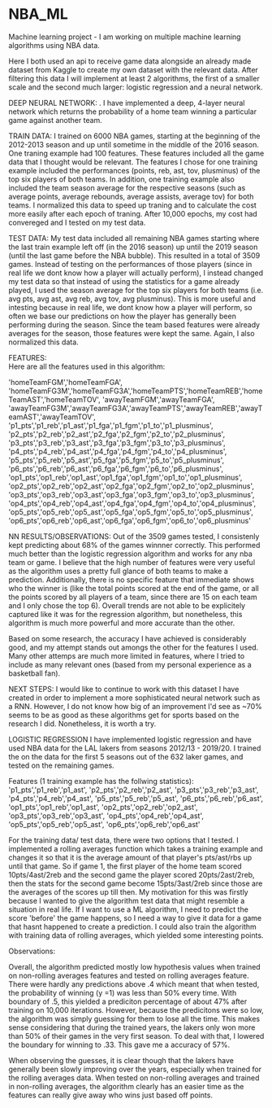 # NBA_ML

Machine learning project - I am working on multiple machine learning algorithms using NBA data.

Here I both used an api to receive game data alongside an already made dataset from Kaggle to create my own dataset with the relevant data. After filtering this data
I will implement at least 2 algorithms, the first of a smaller scale and the second much larger: logistic regression and a neural network.


DEEP NEURAL NETWORK:   .
I have implemented a deep, 4-layer neural network which returns the probability of a home team winning a particular game against another team. 

TRAIN DATA: 
I trained on 6000 NBA games, starting at the beginning of the 2012-2013 season and up until sometime in the middle of the 2016 season. One traning example had 100 features. These features included all the game data that I thought would be relevant. The features I chose for one training example included the performances (points, reb, ast, tov, plusminus) of the top six players of both teams. In addition, one training example also included the team season average for the respective seasons (such as average points, average rebounds, average assists, average tov) for both teams. I normalized this data to speed up traning and to calculate the cost more easily after each epoch of traning. After 10,000 epochs, my cost had convereged and I tested on my test data.

TEST DATA:
My test data included all remaining NBA games starting where the last train example left off (in the 2016 season) up until the 2019 season (until the last game before the NBA bubble). This resulted in a total of 3509 games.
Instead of testing on the performances of those players (since in real life we dont know how a player will actually perform), I instead changed my test data so that instead of using the statistics for a game already played, I used the season average for the top six players for both teams (i.e. avg pts, avg ast, avg reb, avg tov, avg plusminus). This is more useful and intesting because in real life, we dont know how a player will perform, so often we base our predictions on how the player has generally been performing during the season. Since the team based features were already averages for the season, those features were kept the same. Again, I also normalized this data. 


FEATURES:  
Here are all the features used in this algorithm:

'homeTeamFGM','homeTeamFGA', 'homeTeamFG3M','homeTeamFG3A','homeTeamPTS','homeTeamREB','homeTeamAST','homeTeamTOV',
'awayTeamFGM','awayTeamFGA', 'awayTeamFG3M','awayTeamFG3A','awayTeamPTS','awayTeamREB','awayTeamAST','awayTeamTOV',
'p1_pts','p1_reb','p1_ast','p1_fga','p1_fgm','p1_to','p1_plusminus',
'p2_pts','p2_reb','p2_ast','p2_fga','p2_fgm','p2_to','p2_plusminus',
'p3_pts','p3_reb','p3_ast','p3_fga','p3_fgm','p3_to','p3_plusminus',
'p4_pts','p4_reb','p4_ast','p4_fga','p4_fgm','p4_to','p4_plusminus',
'p5_pts','p5_reb','p5_ast','p5_fga','p5_fgm','p5_to','p5_plusminus',
'p6_pts','p6_reb','p6_ast','p6_fga','p6_fgm','p6_to','p6_plusminus',
'op1_pts','op1_reb','op1_ast','op1_fga','op1_fgm','op1_to','op1_plusminus',
'op2_pts','op2_reb','op2_ast','op2_fga','op2_fgm','op2_to','op2_plusminus',
'op3_pts','op3_reb','op3_ast','op3_fga','op3_fgm','op3_to','op3_plusminus',
'op4_pts','op4_reb','op4_ast','op4_fga','op4_fgm','op4_to','op4_plusminus',
'op5_pts','op5_reb','op5_ast','op5_fga','op5_fgm','op5_to','op5_plusminus',
'op6_pts','op6_reb','op6_ast','op6_fga','op6_fgm','op6_to','op6_plusminus'

NN RESULTS/OBSERVATIONS:
Out of the 3509 games tested, I consistenly kept predicting about 68% of the games winnner correctly. This performed much better than the logistic regression algorithm and works for any nba team or game. I believe that the high number of features were very useful as the algorithm uses a pretty full glance of both teams to make a prediction. Additionally, there is no specific feature that immediate shows who the winner is (like the total points scored at the end of the game, or all the points scored by all players of a team, since there are 15 on each team and I only chose the top 6). 
Overall trends are not able to be explicitely captured like it was for the regression algorithm, but nonetheless, this algorithm is much more powerful and more accurate than the other. 

Based on some research, the accuracy I have achieved is considerably good, and my attempt stands out amongs the other for the features I used. Many other attemps are much more limited in features, where I tried to include as many relevant ones (based from my personal experience as a basketball fan). 

NEXT STEPS:
I would like to continue to work with this dataset I have created in order to implement a more sophisticated neural network such as a RNN. However, I do not know how big of an improvement I'd see as ~70% seems to be as good as these algorithms get for sports based on the research I did. Nonetheless, it is worth a try.









LOGISTIC REGRESSION
I have implemented logistic regression and have used NBA data for the LAL lakers from seasons 2012/13 - 2019/20. I trained the on the data for the first 5 seasons out of the 
632 laker games, and tested on the remaining games. 

Features (1 training example has the follwing statistics): 
                'p1_pts','p1_reb','p1_ast',
                'p2_pts','p2_reb','p2_ast',
                'p3_pts','p3_reb','p3_ast',
                'p4_pts','p4_reb','p4_ast',
                'p5_pts','p5_reb','p5_ast',
                'p6_pts','p6_reb','p6_ast',
                'op1_pts','op1_reb','op1_ast',
                'op2_pts','op2_reb','op2_ast',
                'op3_pts','op3_reb','op3_ast',
                'op4_pts','op4_reb','op4_ast',
                'op5_pts','op5_reb','op5_ast',
                'op6_pts','op6_reb','op6_ast'
 
For the training data/ test data, there were two options that I tested. I implemented a rolling averages function which takes a training example and changes it so that it is 
the average amount of that player's pts/ast/rbs up until that game. So if game 1, the first player of the home team scored 10pts/4ast/2reb and the second game the player scored 
20pts/2ast/2reb, then the stats for the second game become 15pts/3ast/2reb since those are the averages of the scores up till then. My motivation for this was firstly because 
I wanted to give the algorithm test data that might resemble a situation in real life. If I want to use a ML algorithm, I need to predict the score 'before' the game happens, 
so I need a way to give it data for a game that hasnt happened to create a prediction. I could also train the algorithm with training data of rolling averages, which yielded 
some interesting points.

Observations:

Overall, the algorithm predicted mostly low hypothesis values when trained on non-rolling averages features and tested on rolling averages feature. There were hardly any 
predictions above .4 which meant that when tested, the probability of winning (y =1) was less than 50% every time. With boundary of .5, this yielded a prediciton percentage 
of about 47% after training on 10,000 iterations. However, because the predicitons were so low, the algorithm was simply guessing for them to lose all the time. 
This makes sense considering that during the trained years, the lakers only won more than 50% of their games in the very first season. To deal with that, I lowered the boundary 
for winning to .33. This gave me a accuracy of 57%. 

When observing the guesses, it is clear though that the lakers have generally been slowly improving over the years, especially when trained for the rolling averages data. 
When tested on non-rolling averages and trained in non-rolling averages, the algorithm clearly has an easier time as the features can really give away who wins just based off 
points. 





